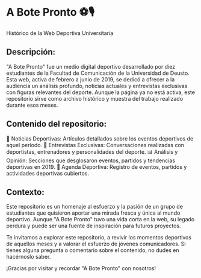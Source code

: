 # A Bote Pronto ⚽🎙️
Histórico de la Web Deportiva Universitaria

## Descripción:
"A Bote Pronto" fue un medio digital deportivo desarrollado por diez estudiantes de la Facultad de Comunicación de la Universidad de Deusto. Esta web, activa de febrero a junio de 2019, se dedicó a ofrecer a la audiencia un análisis profundo, noticias actuales y entrevistas exclusivas con figuras relevantes del deporte. Aunque la página ya no está activa, este repositorio sirve como archivo histórico y muestra del trabajo realizado durante esos meses.

## Contenido del repositorio:

📰 Noticias Deportivas: Artículos detallados sobre los eventos deportivos de aquel período.
🎤 Entrevistas Exclusivas: Conversaciones realizadas con deportistas, entrenadores y personalidades del deporte.
📊 Análisis y Opinión: Secciones que desglosaron eventos, partidos y tendencias deportivas en 2019.
📆 Agenda Deportiva: Registro de eventos, partidos y actividades deportivas cubiertos.

## Contexto:

Este repositorio es un homenaje al esfuerzo y la pasión de un grupo de estudiantes que quisieron aportar una mirada fresca y única al mundo deportivo. Aunque "A Bote Pronto" tuvo una vida corta en la web, su legado perdura y puede ser una fuente de inspiración para futuros proyectos.

Te invitamos a explorar este repositorio, a revivir los momentos deportivos de aquellos meses y a valorar el esfuerzo de jóvenes comunicadores. Si tienes alguna pregunta o comentario sobre el contenido, no dudes en hacérnoslo saber.

¡Gracias por visitar y recordar "A Bote Pronto" con nosotros!
